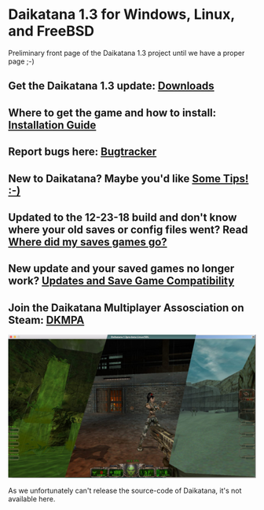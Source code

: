 # Daikatana 1.3 for Windows, Linux, and FreeBSD
  
Preliminary front page of the Daikatana 1.3 project until we have a proper page ;-)  

## Get the Daikatana 1.3 update: [Downloads](https://bitbucket.org/daikatana13/daikatana/wiki/Downloads)
## Where to get the game and how to install: [Installation Guide](https://bitbucket.org/daikatana13/daikatana/wiki/Installation)
## Report bugs here: [Bugtracker](https://bitbucket.org/daikatana13/daikatana/issues?status=new&status=open)
## New to Daikatana? Maybe you'd like [Some Tips! :-)](https://bitbucket.org/daikatana13/daikatana/wiki/Tips)
## Updated to the 12-23-18 build and don't know where your old saves or config files went? Read [Where did my saves games go?](https://bitbucket.org/daikatana13/daikatana/wiki/Where%20did%20my%20save%20games%20go%3F)
## New update and your saved games no longer work? [Updates and Save Game Compatibility](https://bitbucket.org/daikatana13/daikatana/wiki/Updates%20and%20Save%20Game%20Compatibility)
## Join the Daikatana Multiplayer Assosciation on Steam: [DKMPA](https://steamcommunity.com/groups/DKMPA)

![Daikatana](/CrossplatformScreenshot.jpg "Daikatana")



As we unfortunately can't release the source-code of Daikatana, it's not
available here.